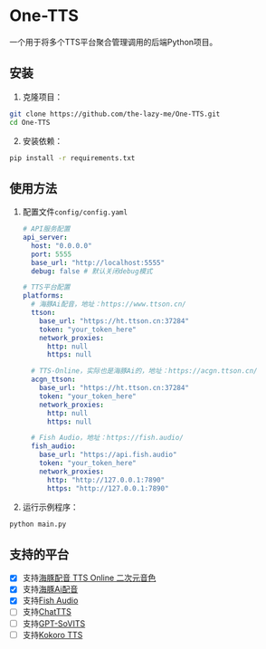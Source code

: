 # One-TTS

一个用于将多个TTS平台聚合管理调用的后端Python项目。

## 安装

1. 克隆项目：
```bash
git clone https://github.com/the-lazy-me/One-TTS.git
cd One-TTS
```

2. 安装依赖：
```bash
pip install -r requirements.txt
```

## 使用方法

1. 配置文件`config/config.yaml`

   ```yaml
   # API服务配置
   api_server:
     host: "0.0.0.0"
     port: 5555
     base_url: "http://localhost:5555"
     debug: false # 默认关闭debug模式
   
   # TTS平台配置
   platforms:
     # 海豚Ai配音，地址：https://www.ttson.cn/
     ttson:
       base_url: "https://ht.ttson.cn:37284"
       token: "your_token_here"
       network_proxies:
         http: null
         https: null
   
     # TTS-Online，实际也是海豚Ai的，地址：https://acgn.ttson.cn/
     acgn_ttson:
       base_url: "https://ht.ttson.cn:37284"
       token: "your_token_here"
       network_proxies:
         http: null
         https: null
   
     # Fish Audio，地址：https://fish.audio/
     fish_audio:
       base_url: "https://api.fish.audio"
       token: "your_token_here"
       network_proxies:
         http: "http://127.0.0.1:7890"
         https: "http://127.0.0.1:7890"
   ```

2. 运行示例程序：
```bash
python main.py
```


## 支持的平台

- [x] 支持[海豚配音 TTS Online 二次元音色](https://www.ttson.cn/?source=thelazy)
- [x] 支持[海豚Ai配音](https://www.ttson.cn/?source=thelazy)
- [x] 支持[Fish Audio](https://fish.audio/zh-CN/discovery/)
- [ ] 支持[ChatTTS](https://github.com/2noise/ChatTTS)
- [ ] 支持[GPT-SoVITS](https://github.com/RVC-Boss/GPT-SoVITS)
- [ ] 支持[Kokoro TTS](https://kokorotts.net/zh)
